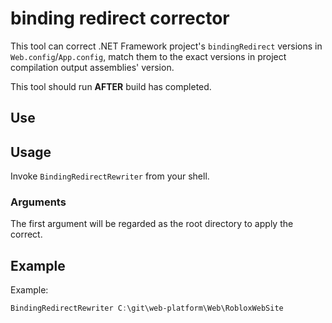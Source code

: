 # binding redirect corrector

This tool can correct .NET Framework project's `bindingRedirect` versions in `Web.config`/`App.config`, match them to the exact versions in project compilation output assemblies' version.

This tool should run **AFTER** build has completed.

## Use

## Usage

Invoke `BindingRedirectRewriter` from your shell.

### Arguments

The first argument will be regarded as the root directory to apply the correct.

## Example

Example:

```powershell
BindingRedirectRewriter C:\git\web-platform\Web\RobloxWebSite
```
